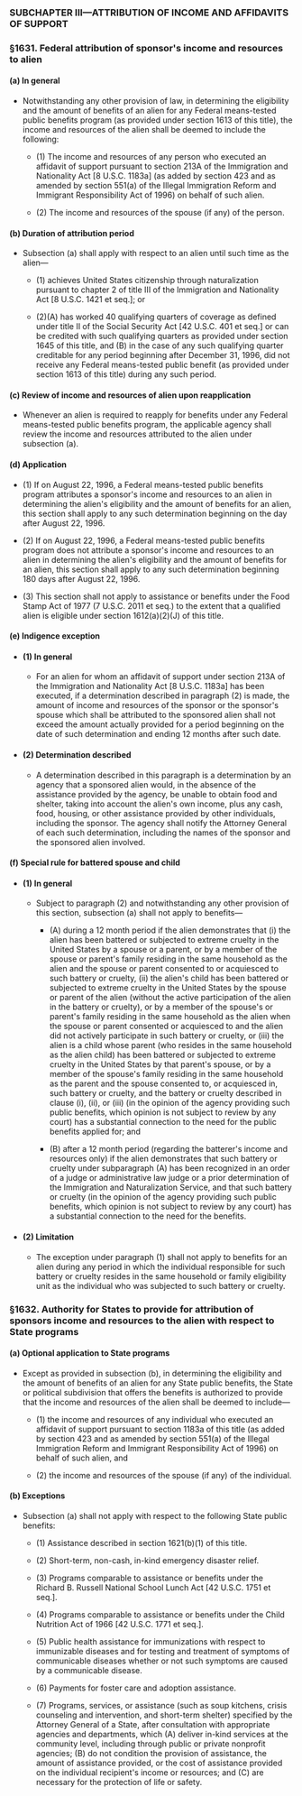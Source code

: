 ### SUBCHAPTER III—ATTRIBUTION OF INCOME AND AFFIDAVITS OF SUPPORT

### §1631. Federal attribution of sponsor's income and resources to alien
#### (a) In general
* Notwithstanding any other provision of law, in determining the eligibility and the amount of benefits of an alien for any Federal means-tested public benefits program (as provided under section 1613 of this title), the income and resources of the alien shall be deemed to include the following:

  * (1) The income and resources of any person who executed an affidavit of support pursuant to section 213A of the Immigration and Nationality Act [8 U.S.C. 1183a] (as added by section 423 and as amended by section 551(a) of the Illegal Immigration Reform and Immigrant Responsibility Act of 1996) on behalf of such alien.

  * (2) The income and resources of the spouse (if any) of the person.

#### (b) Duration of attribution period
* Subsection (a) shall apply with respect to an alien until such time as the alien—

  * (1) achieves United States citizenship through naturalization pursuant to chapter 2 of title III of the Immigration and Nationality Act [8 U.S.C. 1421 et seq.]; or

  * (2)(A) has worked 40 qualifying quarters of coverage as defined under title II of the Social Security Act [42 U.S.C. 401 et seq.] or can be credited with such qualifying quarters as provided under section 1645 of this title, and (B) in the case of any such qualifying quarter creditable for any period beginning after December 31, 1996, did not receive any Federal means-tested public benefit (as provided under section 1613 of this title) during any such period.

#### (c) Review of income and resources of alien upon reapplication
* Whenever an alien is required to reapply for benefits under any Federal means-tested public benefits program, the applicable agency shall review the income and resources attributed to the alien under subsection (a).

#### (d) Application
* (1) If on August 22, 1996, a Federal means-tested public benefits program attributes a sponsor's income and resources to an alien in determining the alien's eligibility and the amount of benefits for an alien, this section shall apply to any such determination beginning on the day after August 22, 1996.

* (2) If on August 22, 1996, a Federal means-tested public benefits program does not attribute a sponsor's income and resources to an alien in determining the alien's eligibility and the amount of benefits for an alien, this section shall apply to any such determination beginning 180 days after August 22, 1996.

* (3) This section shall not apply to assistance or benefits under the Food Stamp Act of 1977 (7 U.S.C. 2011 et seq.) to the extent that a qualified alien is eligible under section 1612(a)(2)(J) of this title.

#### (e) Indigence exception
* #### (1) In general
  * For an alien for whom an affidavit of support under section 213A of the Immigration and Nationality Act [8 U.S.C. 1183a] has been executed, if a determination described in paragraph (2) is made, the amount of income and resources of the sponsor or the sponsor's spouse which shall be attributed to the sponsored alien shall not exceed the amount actually provided for a period beginning on the date of such determination and ending 12 months after such date.

* #### (2) Determination described
  * A determination described in this paragraph is a determination by an agency that a sponsored alien would, in the absence of the assistance provided by the agency, be unable to obtain food and shelter, taking into account the alien's own income, plus any cash, food, housing, or other assistance provided by other individuals, including the sponsor. The agency shall notify the Attorney General of each such determination, including the names of the sponsor and the sponsored alien involved.

#### (f) Special rule for battered spouse and child
* #### (1) In general
  * Subject to paragraph (2) and notwithstanding any other provision of this section, subsection (a) shall not apply to benefits—

    * (A) during a 12 month period if the alien demonstrates that (i) the alien has been battered or subjected to extreme cruelty in the United States by a spouse or a parent, or by a member of the spouse or parent's family residing in the same household as the alien and the spouse or parent consented to or acquiesced to such battery or cruelty, (ii) the alien's child has been battered or subjected to extreme cruelty in the United States by the spouse or parent of the alien (without the active participation of the alien in the battery or cruelty), or by a member of the spouse's or parent's family residing in the same household as the alien when the spouse or parent consented or acquiesced to and the alien did not actively participate in such battery or cruelty, or (iii) the alien is a child whose parent (who resides in the same household as the alien child) has been battered or subjected to extreme cruelty in the United States by that parent's spouse, or by a member of the spouse's family residing in the same household as the parent and the spouse consented to, or acquiesced in, such battery or cruelty, and the battery or cruelty described in clause (i), (ii), or (iii) (in the opinion of the agency providing such public benefits, which opinion is not subject to review by any court) has a substantial connection to the need for the public benefits applied for; and

    * (B) after a 12 month period (regarding the batterer's income and resources only) if the alien demonstrates that such battery or cruelty under subparagraph (A) has been recognized in an order of a judge or administrative law judge or a prior determination of the Immigration and Naturalization Service, and that such battery or cruelty (in the opinion of the agency providing such public benefits, which opinion is not subject to review by any court) has a substantial connection to the need for the benefits.

* #### (2) Limitation
  * The exception under paragraph (1) shall not apply to benefits for an alien during any period in which the individual responsible for such battery or cruelty resides in the same household or family eligibility unit as the individual who was subjected to such battery or cruelty.

### §1632. Authority for States to provide for attribution of sponsors income and resources to the alien with respect to State programs
#### (a) Optional application to State programs
* Except as provided in subsection (b), in determining the eligibility and the amount of benefits of an alien for any State public benefits, the State or political subdivision that offers the benefits is authorized to provide that the income and resources of the alien shall be deemed to include—

  * (1) the income and resources of any individual who executed an affidavit of support pursuant to section 1183a of this title (as added by section 423 and as amended by section 551(a) of the Illegal Immigration Reform and Immigrant Responsibility Act of 1996) on behalf of such alien, and

  * (2) the income and resources of the spouse (if any) of the individual.

#### (b) Exceptions
* Subsection (a) shall not apply with respect to the following State public benefits:

  * (1) Assistance described in section 1621(b)(1) of this title.

  * (2) Short-term, non-cash, in-kind emergency disaster relief.

  * (3) Programs comparable to assistance or benefits under the Richard B. Russell National School Lunch Act [42 U.S.C. 1751 et seq.].

  * (4) Programs comparable to assistance or benefits under the Child Nutrition Act of 1966 [42 U.S.C. 1771 et seq.].

  * (5) Public health assistance for immunizations with respect to immunizable diseases and for testing and treatment of symptoms of communicable diseases whether or not such symptoms are caused by a communicable disease.

  * (6) Payments for foster care and adoption assistance.

  * (7) Programs, services, or assistance (such as soup kitchens, crisis counseling and intervention, and short-term shelter) specified by the Attorney General of a State, after consultation with appropriate agencies and departments, which (A) deliver in-kind services at the community level, including through public or private nonprofit agencies; (B) do not condition the provision of assistance, the amount of assistance provided, or the cost of assistance provided on the individual recipient's income or resources; and (C) are necessary for the protection of life or safety.